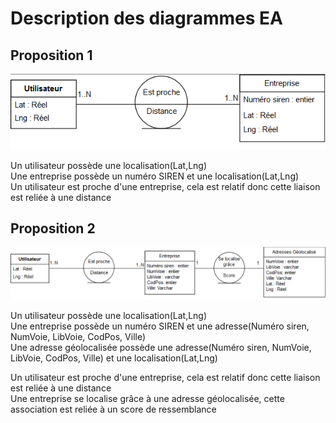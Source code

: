 # Description des diagrammes EA

## Proposition 1

![Diagramme 1](EA_prop1.PNG)

Un utilisateur possède une localisation(Lat,Lng)  
Une entreprise possède un numéro SIREN et une localisation(Lat,Lng)  
Un utilisateur est proche d'une entreprise, cela est relatif donc cette liaison est reliée à une distance

## Proposition 2 

![Diagramme 2](EA_prop2.PNG)

Un utilisateur possède une localisation(Lat,Lng)  
Une entreprise possède un numéro SIREN et une adresse(Numéro siren, NumVoie, LibVoie, CodPos, Ville)  
Une adresse géolocalisée possède une adresse(Numéro siren, NumVoie, LibVoie, CodPos, Ville) et une localisation(Lat,Lng)  

Un utilisateur est proche d'une entreprise, cela est relatif donc cette liaison est reliée à une distance  
Une entreprise se localise grâce à une adresse géolocalisée, cette association est reliée à un score de ressemblance
